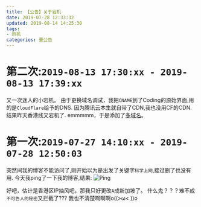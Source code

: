 ```yaml
---
title: 【公告】关于宕机
date: 2019-07-28 12:33:32
updated: 2019-08-14 14:25:30
tags: 
- 宕机
categories: 要公告
---
```

# 第二次:`2019-08-13 17:30:xx - 2019-08-13 17:39:xx`
又一次迷人的小宕机。
由于更换域名调试，我把`CNAME`到了Coding的原始界面,用的是`CloudFlare`给予的DNS.
因为腾讯云本生就自带了CDN,我也没用CF的CDN.
结果昨天香港线又宕机了.
emmmmm，于是添加了[多域名](/2019/08/14/【公告】博客多域名/#more)。


# 第一次:`2019-07-27 14:10:xx - 2019-07-28 12:50:03`
突然间我的博客不能访问了,刚开始以为是出发了关键字`科学上网`,接过删了也没有用.
今天我ping了一下我的博客,结果:
![Ping](https://img.cyfan.top/pic/PINGBLOG.png "ping的结果")

好吧，估计是香港区IP抽风吧，那我只好更改`A`成新加坡了。
什么鬼？？？难不成`不可告人的秘密`又拦截了???
我也不清楚啊啊啊o((>ω< ))o
